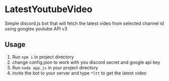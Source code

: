 # LatestYoutubeVideo
Simple discord.js bot that will fetch the latest video from selected channel id using googles youtube API v3

## Usage
1. Run `npm i` in project directory
2. change config.json to work with you discord secret and google api key
3. Run `node app.js` in your project directory
4. invite the bot to your server and type `*ltt` to get the latest video
